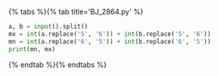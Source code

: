 {% tabs %}{% tab title='BJ_2864.py' %}

```py
a, b = input().split()
mx = int(a.replace('5', '6')) + int(b.replace('5', '6'))
mn = int(a.replace('6', '5')) + int(b.replace('6', '5'))
print(mn, mx)
```

{% endtab %}{% endtabs %}
